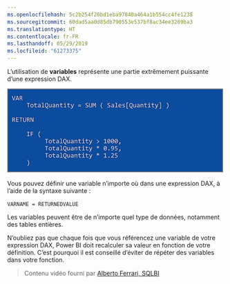 ```yaml
---
ms.openlocfilehash: 5c2b254f20bd1eba97840a464a1b554cc4fe1238
ms.sourcegitcommit: 60dad5aa0d85db790553e537bf8ac34ee3289ba3
ms.translationtype: HT
ms.contentlocale: fr-FR
ms.lasthandoff: 05/29/2019
ms.locfileid: "61273375"
---
```

L’utilisation de **variables** représente une partie extrêmement puissante d’une expression DAX.

![](media/7-4-dax-expressions/dax-variables_1.png)

Vous pouvez définir une variable n’importe où dans une expression DAX, à l’aide de la syntaxe suivante :

    VARNAME = RETURNEDVALUE

Les variables peuvent être de n’importe quel type de données, notamment des tables entières.

N’oubliez pas que chaque fois que vous référencez une variable de votre expression DAX, Power BI doit recalculer sa valeur en fonction de votre définition. C’est pourquoi il est conseillé d’éviter de répéter des variables dans votre fonction.

> Contenu vidéo fourni par [Alberto Ferrari, SQLBI](http://www.sqlbi.com/learning-dax)
> 
> 

